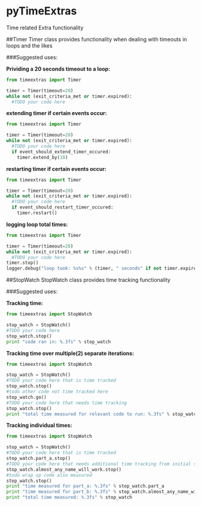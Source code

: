 # pyTimeExtras
Time related Extra functionality

##Timer
Timer class provides functionality when dealing with timeouts in loops and the likes

###Suggested uses:

**Prividing a 20 seconds timeout to a loop:**
```python
from timeextras import Timer

timer = Timer(timeout=20)
while not (exit_criteria_met or timer.expired):
  #TODO your code here
```

**extending timer if certain events occur:**
```python
from timeextras import Timer

timer = Timer(timeout=20)
while not (exit_criteria_met or timer.expired):
  #TODO your code here
  if event_should_extend_timer_occured:
    timer.extend_by(10)
```

**restarting timer if certain events occur:**
```python
from timeextras import Timer

timer = Timer(timeout=20)
while not (exit_criteria_met or timer.expired):
  #TODO your code here
  if event_should_restart_timer_occured:
    timer.restart()
```

**logging loop total times:**
```python
from timeextras import Timer

timer = Timer(timeout=20)
while not (exit_criteria_met or timer.expired):
  #TODO your code here
timer.stop()
logger.debug("loop took: %s%s" % (timer, " seconds" if not timer.expired else "") )
```

##StopWatch
StopWatch class provides time tracking functionality

###Suggested uses:

**Tracking time:**
```python
from timeextras import StopWatch

stop_watch = StopWatch()
#TODO your code here
stop_watch.stop()
print "code ran in: %.3fs" % stop_watch
```

**Tracking time over multiple(2) separate iterations:**
```python
from timeextras import StopWatch

stop_watch = StopWatch()
#TODO your code here that is time tracked
stop_watch.stop()
#todo other code not time tracked here
stop_watch.go()
#TODO your code here that needs time tracking
stop_watch.stop()
print "total time measured for relevant code to run: %.3fs" % stop_watch
```

**Tracking individual times:**
```python
from timeextras import StopWatch

stop_watch = StopWatch()
#TODO your code here that is time tracked
stop_watch.part_a.stop()
#TODO your code here that needs additional time tracking from initial start point 
stop_watch.almost_any_name_will_work.stop()
#todo wrap up code also measured
stop_watch.stop()
print "time measured for part_a: %.3fs" % stop_watch.part_a
print "time measured for part_b: %.3fs" % stop_watch.almost_any_name_will_work
print "total time measured: %.3fs" % stop_watch
```
